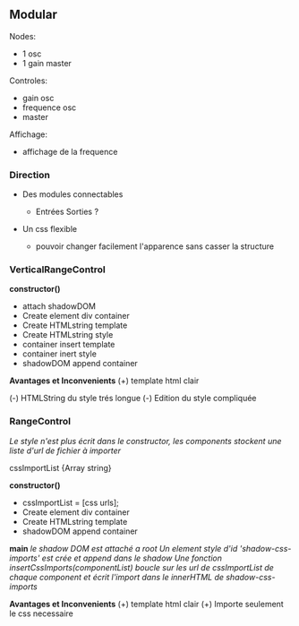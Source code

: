 ## Modular
Nodes:  
- 1 osc
- 1 gain master

Controles:
- gain osc
- frequence osc
- master

Affichage:
- affichage de la frequence

### Direction
- Des modules connectables
    - Entrées Sorties ?

- Un css flexible
    - pouvoir changer facilement l'apparence sans casser la structure

### VerticalRangeControl 
**constructor()**
- attach shadowDOM
- Create element div container
- Create HTMLstring template
- Create HTMLstring style
- container insert template
- container inert style
- shadowDOM append container

**Avantages et Inconvenients**
(+) template html clair

(-) HTMLString du style trés longue
(-) Edition du style compliquée

### RangeControl 
*Le style n'est plus écrit dans le constructor, les components stockent une liste d'url de fichier à importer*

cssImportList {Array string}

**constructor()**
- cssImportList = [css urls];
- Create element div container
- Create HTMLstring template
- shadowDOM append container

**main**
*le shadow DOM est attaché a root*
*Un element style d'id 'shadow-css-imports' est crée et append dans le shadow*
*Une fonction insertCssImports(componentList) boucle sur les url de cssImportList de chaque component et écrit l'import dans le innerHTML de shadow-css-imports*  

**Avantages et Inconvenients**
(+) template html clair
(+) Importe seulement le css necessaire

